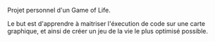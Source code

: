 Projet personnel d'un Game of Life.

Le but est d'apprendre à maitriser l'éxecution de code sur une carte graphique, et ainsi de créer un jeu de la vie le plus optimisé possible.
